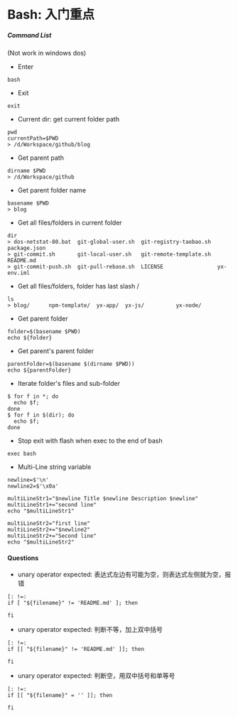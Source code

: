 # Bash: 入门重点

<!-- toc -->

##### Command List
(Not work in windows dos)
- Enter

```shell script
bash
```
- Exit

```shell script
exit
```
- Current dir: get current folder path

```shell script
pwd
currentPath=$PWD
> /d/Workspace/github/blog
```

- Get parent path

```shell script
dirname $PWD
> /d/Workspace/github
```

- Get parent folder name

```shell script
basename $PWD
> blog
```

- Get all files/folders in current folder

```shell script
dir
> dos-netstat-80.bat  git-global-user.sh  git-registry-taobao.sh  package.json
> git-commit.sh       git-local-user.sh   git-remote-template.sh  README.md
> git-commit-push.sh  git-pull-rebase.sh  LICENSE                 yx-env.iml
```

- Get all files/folders, folder has last slash /

```shell script
ls
> blog/      npm-template/  yx-app/  yx-js/          yx-node/
```

- Get parent folder

```shell script
folder=$(basename $PWD)
echo ${folder}
```

- Get parent's parent folder 

```shell script
parentFolder=$(basename $(dirname $PWD))
echo ${parentFolder}
```

- Iterate folder's files and sub-folder

```shell script
$ for f in *; do 
  echo $f; 
done
$ for f in $(dir); do 
  echo $f; 
done
```

- Stop exit with flash when exec to the end of bash

```shell script
exec bash
```

- Multi-Line string variable

```shell script
newline=$'\n'
newline2=$'\x0a'

multiLineStr1="$newline Title $newline Description $newline"
multiLineStr1+="second line"
echo "$multiLineStr1"

multiLineStr2="first line"
multiLineStr2+="$newline2"
multiLineStr2+="Second line"
echo "$multiLineStr2"
```

#### Questions

* unary operator expected: 表达式左边有可能为空，则表达式左侧就为空，报错
```shell script
[: !=: 
if [ "${filename}" != 'README.md' ]; then

fi
```

* unary operator expected: 判断不等，加上双中括号

```shell script
[: !=: 
if [[ "${filename}" != 'README.md' ]]; then

fi
```

* unary operator expected: 判断空，用双中括号和单等号

```shell script
[: !=: 
if [[ "${filename}" = '' ]]; then

fi
```